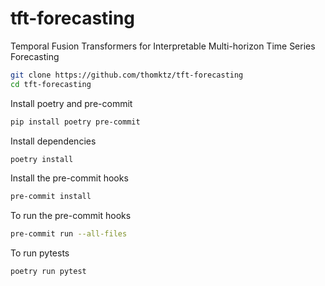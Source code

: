 # tft-forecasting

Temporal Fusion Transformers for Interpretable Multi-horizon Time Series Forecasting

```bash
git clone https://github.com/thomktz/tft-forecasting
cd tft-forecasting
```

Install poetry and pre-commit

```bash
pip install poetry pre-commit
```

Install dependencies

```bash
poetry install
```

Install the pre-commit hooks

```bash
pre-commit install
```

To run the pre-commit hooks

```bash
pre-commit run --all-files
```

To run pytests

```bash
poetry run pytest
```
